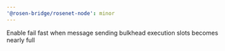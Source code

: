 ```yaml
---
'@rosen-bridge/rosenet-node': minor
---
```


Enable fail fast when message sending bulkhead execution slots becomes nearly full
